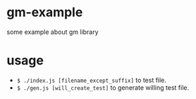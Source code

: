 # gm-example
some example about gm library

# usage

- `$ ./index.js [filename_except_suffix]` to test file.
- `$ ./gen.js [will_create_test]` to generate willing test file.